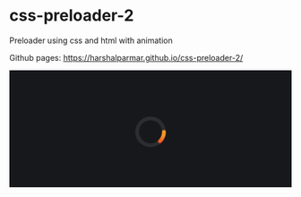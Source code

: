 # css-preloader-2

Preloader using css and html with animation

Github pages: https://harshalparmar.github.io/css-preloader-2/

![alt text](https://raw.githubusercontent.com/harshalparmar/css-preloader-2/main/css-preloader-2-img.png)
